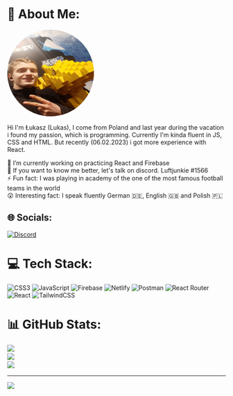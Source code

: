 # 💫 About Me:

<img src="/asset/20230218_121641.jpg" alt="Alt Text" width="200" height="200" style="border-radius: 50%" />


Hi I'm Łukasz (Lukas), I come from Poland and last year during the vacation i found my passion, which is programming. Currently I'm kinda fluent in JS, CSS and HTML. But recently (06.02.2023) i got more experience with React.

🔭 I’m currently working on practicing React and Firebase<br>💬 If you want to know me better, let's talk on discord. Luftjunkie #1566<br>⚡ Fun fact: I was playing in academy of the one of the most famous football teams in the world<br>😲 Interesting fact: I speak fluently German 🇩🇪, English 🇬🇧 and Polish 🇵🇱


## 🌐 Socials:
[![Discord](https://img.shields.io/badge/Discord-%237289DA.svg?logo=discord&logoColor=white)](https://discord.gg/795733499202109480) 

# 💻 Tech Stack:
![CSS3](https://img.shields.io/badge/css3-%231572B6.svg?style=for-the-badge&logo=css3&logoColor=white) ![JavaScript](https://img.shields.io/badge/javascript-%23323330.svg?style=for-the-badge&logo=javascript&logoColor=%23F7DF1E) ![Firebase](https://img.shields.io/badge/firebase-%23039BE5.svg?style=for-the-badge&logo=firebase) ![Netlify](https://img.shields.io/badge/netlify-%23000000.svg?style=for-the-badge&logo=netlify&logoColor=#00C7B7) ![Postman](https://img.shields.io/badge/Postman-FF6C37?style=for-the-badge&logo=postman&logoColor=white) ![React Router](https://img.shields.io/badge/React_Router-CA4245?style=for-the-badge&logo=react-router&logoColor=white) ![React](https://img.shields.io/badge/react-%2320232a.svg?style=for-the-badge&logo=react&logoColor=%2361DAFB) ![TailwindCSS](https://img.shields.io/badge/tailwindcss-%2338B2AC.svg?style=for-the-badge&logo=tailwind-css&logoColor=white)
# 📊 GitHub Stats:
![](https://github-readme-stats.vercel.app/api?username=Luftjunkie19&theme=dark&hide_border=false&include_all_commits=true&count_private=false)<br/>
![](https://github-readme-streak-stats.herokuapp.com/?user=Luftjunkie19&theme=dark&hide_border=false)<br/>
![](https://github-readme-stats.vercel.app/api/top-langs/?username=Luftjunkie19&theme=dark&hide_border=false&include_all_commits=true&count_private=false&layout=compact)

---
[![](https://visitcount.itsvg.in/api?id=Luftjunkie19&icon=0&color=0)](https://visitcount.itsvg.in)

<!-- Proudly created with GPRM ( https://gprm.itsvg.in ) -->
